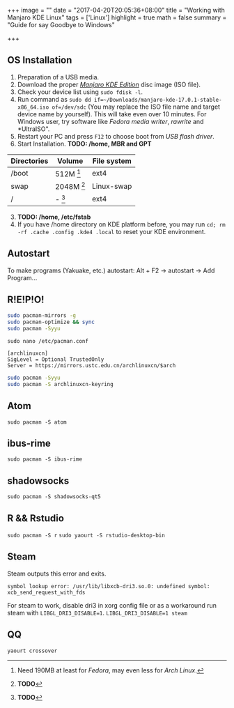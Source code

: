 +++
image = ""
date = "2017-04-20T20:05:36+08:00"
title = "Working with Manjaro KDE Linux"
tags = ['Linux']
highlight = true
math = false
summary = "Guide for say Goodbye to Windows"

+++

## OS Installation
1. Preparation of a USB media.
 1. Download the proper [*Manjaro KDE Edition*](https://manjaro.org/get-manjaro/) disc image (ISO file).
 2. Check your device list using `sudo fdisk -l`.
 3. Run command as `sudo dd if=~/Downloads/manjaro-kde-17.0.1-stable-x86_64.iso of=/dev/sdc` (You may replace the ISO file name and target device name by yourself). This will take even over 10 minutes. For Windows user, try software like *Fedora media writer*, *rawrite* and *UltraISO".
2. Restart your PC and press `F12` to choose boot from *USB flash driver*.
3. Start Installation. **TODO: /home, MBR and GPT**

| Directories | Volume     | File system |
| ----------- | ---------- | ----------- |
| /boot       | 512M [^1]  | ext4        |
| swap        | 2048M [^2] | Linux-swap  |
| /           | - [^3]     | ext4        |

3. **TODO: /home, /etc/fstab**
4. If you have /home directory on KDE platform before, you may run `cd; rm -rf .cache .config .kde4 .local` to reset your KDE environment.

## Autostart
To make programs (Yakuake, etc.) autostart:
Alt + F2 -> autostart -> Add Program...

## R!E!P!O!
```bash
sudo pacman-mirrors -g
sudo pacman-optimize && sync
sudo pacman -Syyu
```

`sudo nano /etc/pacman.conf`

```pre
[archlinuxcn]
SigLevel = Optional TrustedOnly
Server = https://mirrors.ustc.edu.cn/archlinuxcn/$arch
```

```bash
sudo pacman -Syyu
sudo pacman -S archlinuxcn-keyring
```

## Atom
`sudo pacman -S atom`

## ibus-rime
`sudo pacman -S ibus-rime`

## shadowsocks
`sudo pacman -S shadowsocks-qt5`

## R && Rstudio
`sudo pacman -S r`
`sudo yaourt -S rstudio-desktop-bin`

## Steam
Steam outputs this error and exits.
```pre
symbol lookup error: /usr/lib/libxcb-dri3.so.0: undefined symbol: xcb_send_request_with_fds
```
For steam to work, disable dri3 in xorg config file or as a workaround run steam with `LIBGL_DRI3_DISABLE=1`.
`LIBGL_DRI3_DISABLE=1 steam`

## QQ
`yaourt crossover`

[^1]: Need 190MB at least for *Fedora*, may even less for *Arch Linux*.
[^2]: **TODO**
[^3]: **TODO**
